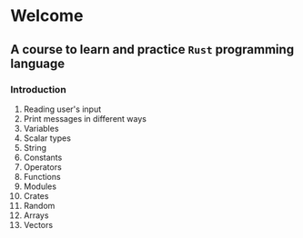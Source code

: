 # Welcome
## A course to learn and practice `Rust` programming language

### Introduction
1. Reading user's input
2. Print messages in different ways
3. Variables
4. Scalar types
5. String
6. Constants
7. Operators
8. Functions
9. Modules
10. Crates
11. Random
12. Arrays
13. Vectors